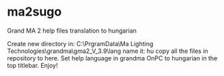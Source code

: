 # ma2sugo
Grand MA 2 help files translation to hungarian

Create new directory in:
C:\PrgramData\Ma Lighting Technologies\grandma\gma2_V_3.9\lang
name it:
hu
copy all the files in repository to here.
Set help language in grandma OnPC to hungarian in the top titlebar.
Enjoy!
